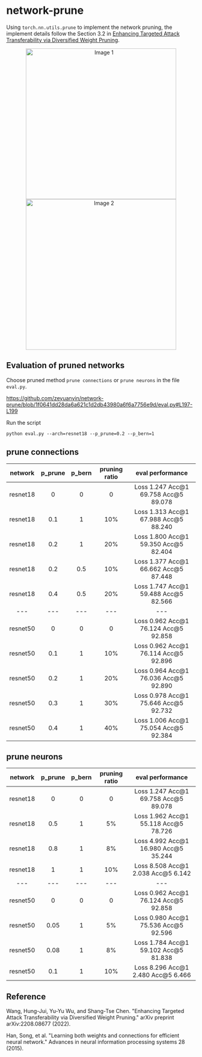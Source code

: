 # network-prune

Using `torch.nn.utils.prune` to implement the network pruning, the implement details follow the Section 3.2 in [Enhancing Targeted Attack Transferability via Diversified Weight Pruning](https://arxiv.org/abs/2208.08677).

<p align="center">
  <img src="https://github.com/zeyuanyin/network-prune/blob/main/img/algorithm_1.png" width="400" alt="Image 1" />
  <img src="https://github.com/zeyuanyin/network-prune/blob/main/img/algorithm_2.png" width="400" alt="Image 2" /> 
</p>

## Evaluation of pruned networks

Choose pruned method `prune connections` or `prune neurons` in the file `eval.py`.

https://github.com/zeyuanyin/network-prune/blob/1f0641dd28da6a621c1d2db43980a6f6a7756e9d/eval.py#L197-L199

Run the script
```
python eval.py --arch=resnet18 --p_prune=0.2 --p_bern=1
```

## prune connections
| network | p_prune | p_bern | pruning ratio | eval performance|
|:-------:|:-------:|:---------------:|:---------------:|:------------:|
| resnet18 | 0 | 0 | 0 | Loss 1.247      Acc@1 69.758    Acc@5 89.078 |
| resnet18 | 0.1 | 1 | 10% | Loss 1.313      Acc@1 67.988    Acc@5 88.240 |
| resnet18 | 0.2 | 1 | 20% | Loss 1.800      Acc@1 59.350    Acc@5 82.404 |
| resnet18 | 0.2 | 0.5 | 10% | Loss 1.377      Acc@1 66.662    Acc@5 87.448 |
| resnet18 | 0.4 | 0.5 | 20% | Loss 1.747      Acc@1 59.488    Acc@5 82.566 |
| --- | --- | --- | --- | --- |
| resnet50 | 0 | 0 | 0 | Loss 0.962      Acc@1 76.124    Acc@5 92.858 |
| resnet50 | 0.1 | 1 | 10% | Loss 0.962      Acc@1 76.114    Acc@5 92.896 |
| resnet50 | 0.2 | 1 | 20% | Loss 0.964      Acc@1 76.036    Acc@5 92.890 |
| resnet50 | 0.3 | 1 | 30% | Loss 0.978      Acc@1 75.646    Acc@5 92.732 |
| resnet50 | 0.4 | 1 | 40% | Loss 1.006      Acc@1 75.054    Acc@5 92.384 |

## prune neurons
| network | p_prune | p_bern | pruning ratio | eval performance|
|:-------:|:-------:|:---------------:|:---------------:|:------------:|
| resnet18 | 0 | 0 | 0 | Loss 1.247      Acc@1 69.758    Acc@5 89.078 |
| resnet18 | 0.5 | 1 | 5% | Loss 1.962      Acc@1 55.118    Acc@5 78.726 |
| resnet18 | 0.8 | 1 | 8% | Loss 4.992      Acc@1 16.980    Acc@5 35.244 |
| resnet18 | 1 | 1 | 10% | Loss 8.508      Acc@1 2.038     Acc@5 6.142 |
| --- | --- | --- | --- | --- |
| resnet50 | 0 | 0 | 0 | Loss 0.962      Acc@1 76.124    Acc@5 92.858 |
| resnet50 | 0.05 | 1 | 5% | Loss 0.980      Acc@1 75.536    Acc@5 92.596 |
| resnet50 | 0.08 | 1 | 8% | Loss 1.784      Acc@1 59.102    Acc@5 81.838 |
| resnet50 | 0.1 | 1 | 10% | Loss 8.296      Acc@1 2.480     Acc@5 6.466 |

## Reference

Wang, Hung-Jui, Yu-Yu Wu, and Shang-Tse Chen. "Enhancing Targeted Attack Transferability via Diversified Weight Pruning." arXiv preprint arXiv:2208.08677 (2022).

Han, Song, et al. "Learning both weights and connections for efficient neural network." Advances in neural information processing systems 28 (2015).
